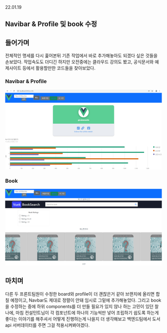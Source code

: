 22.01.19

## Navibar & Profile 및 book 수정

## 들어가며

전체적인 명세를 다시 훑어본뒤 기존 작업에서 바로 추가해놓아도 되겠다 싶은 것들을 손보았다. 작업속도도 더디긴 하지만 오전중에는 클라우드 강의도 봤고, 공식문서와 예제사이트 등에서 활용할만한 코드들을 찾아보았다.



### Navibar & Profile

![profile](profile.png)



### Book

![book](book.png)



## 마치며

다른 두 프론트팀원이 수정한 board와 profile이 더 괜찮은거 같아 브랜치에 올리면 합칠 예정이고, Navbar도 제대로 정렬이 안돼 임시로 그밑에 추가해놓았다. 그리고 book을 수정하는 중에 하위 components를 더 만들 필요가 있지 않나 하는 고민이 있던 찰나에, 마침 컨설턴트님이 각 컴포넌트에 하나의 기능씩만 넣어 조립하기 쉽도록 하는게 좋다는 이야기를 해주셔서 어떻게 진행하는게 나을지 더 생각해보고 백엔드팀에서 도서api 서버데이터를 주면 그걸 적용시켜봐야겠다.

